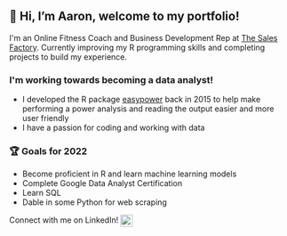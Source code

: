 ## 👋 Hi, I’m Aaron, welcome to my portfolio!

I'm an Online Fitness Coach and Business Development Rep at [The Sales Factory](https://www.thesalesfactory.co/). Currently improving my R programming skills and completing
projects to build my experience.

### I'm working towards becoming a data analyst!
- I developed the R package [easypower](https://cran.r-project.org/web/packages/easypower/index.html) back in 2015 to help make performing a power analysis and reading the output
easier and more user friendly
- I have a passion for coding and working with data

### 🏆 Goals for 2022
- Become proficient in R and learn machine learning models
- Complete Google Data Analyst Certification
- Learn SQL
- Dable in some Python for web scraping


Connect with me on LinkedIn!
[<img align="center" alt="aaronmcgarvey | LinkedIn" width="22px" src="https://cdn.jsdelivr.net/npm/simple-icons@v3/icons/linkedin.svg" />][linkedin]

<!---
amcgarvey93/amcgarvey93 is a ✨ special ✨ repository because its `README.md` (this file) appears on your GitHub profile.
You can click the Preview link to take a look at your changes.
--->
[linkedin]: https://linkedin.com/in/aaron-mcgarvey93
